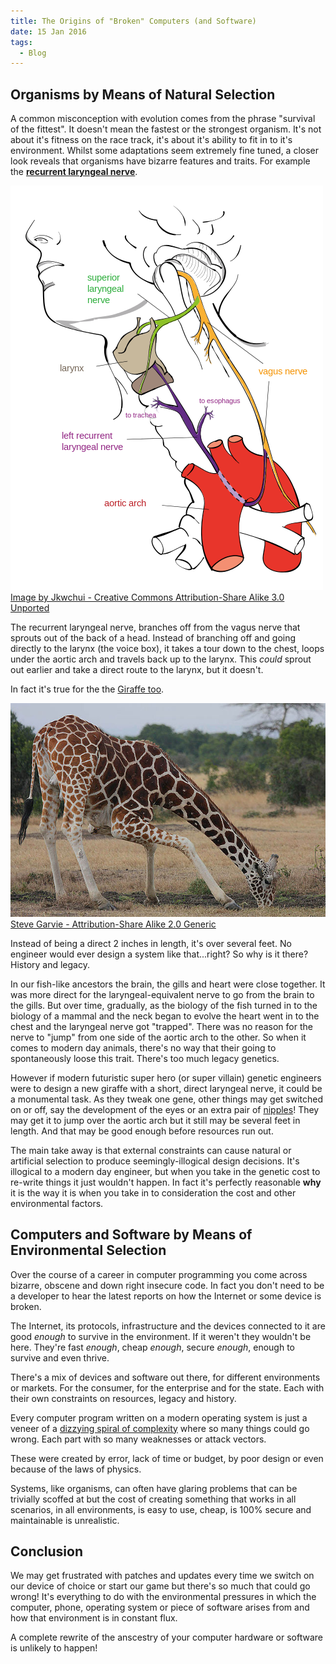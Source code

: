 ```yaml
---
title: The Origins of "Broken" Computers (and Software)
date: 15 Jan 2016
tags:
  - Blog
---
```


## Organisms by Means of Natural Selection

A common misconception with evolution comes from the phrase "survival of the fittest". It doesn't mean the fastest or the strongest organism. It's not about it's fitness on the race track, it's about it's ability to fit in to it's environment. Whilst some adaptations seem extremely fine tuned, a closer look reveals that organisms have bizarre features and traits. For example the __[recurrent laryngeal nerve](https://en.wikipedia.org/wiki/Recurrent_laryngeal_nerve)__.

![](../../attachments/origins/500px-Recurrent_laryngeal_nerve.png)[Image by Jkwchui - Creative Commons Attribution-Share Alike 3.0 Unported]

The recurrent laryngeal nerve, branches off from the vagus nerve that sprouts out of the back of a head. Instead of branching off and going directly to the larynx (the voice box), it takes a tour down to the chest, loops under the aortic arch and travels back up to the larynx. This _could_ sprout out earlier and take a direct route to the larynx, but it doesn't. 

In fact it's true for the the [Giraffe too](https://en.wikipedia.org/wiki/Giraffe#Internal_systems).

![](../../attachments/origins/giraffe_drinking.jpg)[Steve Garvie - Attribution-Share Alike 2.0 Generic]

Instead of being a direct 2 inches in length, it's over several feet. No engineer would ever design a system like that...right? So why is it there? History and legacy. 

In our fish-like ancestors the brain, the gills and heart were close together. It was more direct for the laryngeal-equivalent nerve to go from the brain to the gills. But over time, gradually, as the biology of the fish turned in to the biology of a mammal and the neck began to evolve the heart went in to the chest and the laryngeal nerve got "trapped". There was no reason for the nerve to "jump" from one side of the aortic arch to the other. So when it comes to modern day animals, there's no way that their going to spontaneously loose this trait. There's too much legacy genetics.

However if modern futuristic super hero (or super villain) genetic engineers were to design a new giraffe with a short, direct laryngeal nerve, it could be a monumental task. As they tweak one gene, other things may get switched on or off, say the development of the eyes or an extra pair of [nipples](http://en.wikipedia.org/wiki/Supernumerary_nipple)! They may get it to jump over the aortic arch but it still may be several feet in length. And that may be good enough before resources run out.

The main take away is that external constraints can cause natural or artificial selection to produce seemingly-illogical design decisions. It's illogical to a modern day engineer, but when you take in the genetic cost to re-write things it just wouldn't happen. In fact it's perfectly reasonable __why__ it is the way it is when you take in to consideration the cost and other environmental factors.

## Computers and Software by Means of Environmental Selection

Over the course of a career in computer programming you come across bizarre, obscene and down right insecure code. In fact you don't need to be a developer to hear the latest reports on how the Internet or some device is broken.

The Internet, its protocols, infrastructure and the devices connected to it are good _enough_ to survive in the environment. If it weren't they wouldn't be here. They're fast _enough_, cheap _enough_, secure _enough_, enough to survive and even thrive.

There's a mix of devices and software out there, for different environments or markets. For the consumer, for the enterprise and for the state. Each with their own constraints on resources, legacy and history.

Every computer program written on a modern operating system is just a veneer of a [dizzying spiral of complexity](https://plus.google.com/+JeanBaptisteQueru/posts/dfydM2Cnepe) where so many things could go wrong. Each part with so many weaknesses or attack vectors.

These were created by error, lack of time or budget, by poor design or even because of the laws of physics.

Systems, like organisms, can often have glaring problems that can be trivially scoffed at but the cost of creating something that works in all scenarios, in all environments, is easy to use, cheap, is 100% secure and maintainable is unrealistic. 

## Conclusion

We may get frustrated with patches and updates every time we switch on our device of choice or start our game but there's so much that could go wrong! It's everything to do with the environmental pressures in which the computer, phone, operating system or piece of software arises from and how that environment is in constant flux.

A complete rewrite of the anscestry of your computer hardware or software is unlikely to happen!

[Image by Jkwchui - Creative Commons Attribution-Share Alike 3.0 Unported]: https://en.wikipedia.org/wiki/File:Recurrent_laryngeal_nerve.svg
[Steve Garvie - Attribution-Share Alike 2.0 Generic]: https://en.wikipedia.org/wiki/File:Flickr_-_Rainbirder_-_Reticulated_Giraffe_drinking.jpg